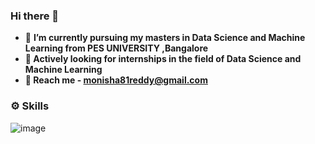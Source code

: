 ### Hi there 👋


- 🔭 <b> I’m currently pursuing my masters in Data Science and Machine Learning from PES UNIVERSITY ,Bangalore
- 🌱 Actively looking for internships in the field of Data Science and Machine Learning
- 💬 Reach me - monisha81reddy@gmail.com</b>



### ⚙️ Skills 
![image](https://user-images.githubusercontent.com/63378154/135092843-e6b517ac-111c-4074-af6a-b7c93a0301b3.png)




